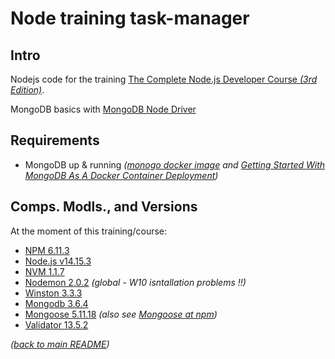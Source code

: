 # Node training task-manager

## Intro

Nodejs code for the training [The Complete Node.js Developer Course _(3rd Edition)_](https://www.udemy.com/course/the-complete-nodejs-developer-course-2/).

MongoDB basics with [MongoDB Node Driver](https://docs.mongodb.com/drivers/node/)

## Requirements

* MongoDB up & running _([monogo docker image](https://hub.docker.com/_/mongo) and [Getting Started With MongoDB As A Docker Container Deployment](https://www.thepolyglotdeveloper.com/2019/01/getting-started-mongodb-docker-container-deployment/))_

## Comps. Modls., and Versions

At the moment of this training/course:

* [NPM 6.11.3](https://www.npmjs.com/)
* [Node.js v14.15.3](https://nodejs.org/es/)
* [NVM 1.1.7](https://github.com/nvm-sh/nvm)
* [Nodemon 2.0.2](https://www.npmjs.com/package/nodemon) _(global - W10 isntallation problems !!)_
* [Winston 3.3.3](https://github.com/winstonjs/winston)
* [Mongodb 3.6.4](https://www.npmjs.com/package/mongodb)
* [Mongoose 5.11.18](https://mongoosejs.com/) _(also see [Mongoose at npm](https://www.npmjs.com/package/mongoose))_
* [Validator 13.5.2](https://www.npmjs.com/package/validator)

_([back to main README](../README.md))_
